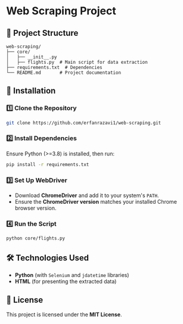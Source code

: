 # Web Scraping Project

## 📂 Project Structure
```
web-scraping/
├── core/
│   ├── __init__.py
│   ├── flights.py  # Main script for data extraction
├── requirements.txt  # Dependencies
└── README.md       # Project documentation
```

## 🔧 Installation

### 1️⃣ Clone the Repository
```bash
git clone https://github.com/erfanrazavi1/web-scraping.git
```

### 2️⃣ Install Dependencies
Ensure Python (>=3.8) is installed, then run:
```bash
pip install -r requirements.txt
```

### 3️⃣ Set Up WebDriver
- Download **ChromeDriver** and add it to your system's `PATH`.
- Ensure the **ChromeDriver version** matches your installed Chrome browser version.

### 4️⃣ Run the Script
```bash
python core/flights.py
```

## 🛠️ Technologies Used
- **Python** (with `Selenium` and `jdatetime` libraries)
- **HTML** (for presenting the extracted data)


## 📝 License
This project is licensed under the **MIT License**.

